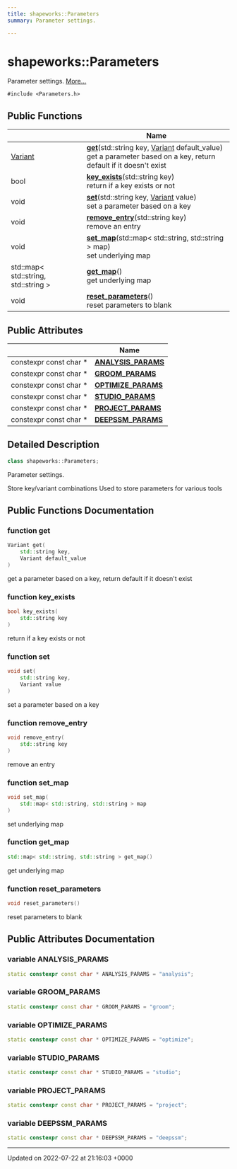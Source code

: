 ```yaml
---
title: shapeworks::Parameters
summary: Parameter settings. 

---
```


# shapeworks::Parameters



Parameter settings.  [More...](#detailed-description)


`#include <Parameters.h>`

## Public Functions

|                | Name           |
| -------------- | -------------- |
| [Variant](../Classes/classshapeworks_1_1Variant.md) | **[get](../Classes/classshapeworks_1_1Parameters.md#function-get)**(std::string key, [Variant](../Classes/classshapeworks_1_1Variant.md) default_value)<br>get a parameter based on a key, return default if it doesn't exist  |
| bool | **[key_exists](../Classes/classshapeworks_1_1Parameters.md#function-key-exists)**(std::string key)<br>return if a key exists or not  |
| void | **[set](../Classes/classshapeworks_1_1Parameters.md#function-set)**(std::string key, [Variant](../Classes/classshapeworks_1_1Variant.md) value)<br>set a parameter based on a key  |
| void | **[remove_entry](../Classes/classshapeworks_1_1Parameters.md#function-remove-entry)**(std::string key)<br>remove an entry  |
| void | **[set_map](../Classes/classshapeworks_1_1Parameters.md#function-set-map)**(std::map< std::string, std::string > map)<br>set underlying map  |
| std::map< std::string, std::string > | **[get_map](../Classes/classshapeworks_1_1Parameters.md#function-get-map)**()<br>get underlying map  |
| void | **[reset_parameters](../Classes/classshapeworks_1_1Parameters.md#function-reset-parameters)**()<br>reset parameters to blank  |

## Public Attributes

|                | Name           |
| -------------- | -------------- |
| constexpr const char * | **[ANALYSIS_PARAMS](../Classes/classshapeworks_1_1Parameters.md#variable-analysis-params)**  |
| constexpr const char * | **[GROOM_PARAMS](../Classes/classshapeworks_1_1Parameters.md#variable-groom-params)**  |
| constexpr const char * | **[OPTIMIZE_PARAMS](../Classes/classshapeworks_1_1Parameters.md#variable-optimize-params)**  |
| constexpr const char * | **[STUDIO_PARAMS](../Classes/classshapeworks_1_1Parameters.md#variable-studio-params)**  |
| constexpr const char * | **[PROJECT_PARAMS](../Classes/classshapeworks_1_1Parameters.md#variable-project-params)**  |
| constexpr const char * | **[DEEPSSM_PARAMS](../Classes/classshapeworks_1_1Parameters.md#variable-deepssm-params)**  |

## Detailed Description

```cpp
class shapeworks::Parameters;
```

Parameter settings. 

Store key/variant combinations Used to store parameters for various tools 

## Public Functions Documentation

### function get

```cpp
Variant get(
    std::string key,
    Variant default_value
)
```

get a parameter based on a key, return default if it doesn't exist 

### function key_exists

```cpp
bool key_exists(
    std::string key
)
```

return if a key exists or not 

### function set

```cpp
void set(
    std::string key,
    Variant value
)
```

set a parameter based on a key 

### function remove_entry

```cpp
void remove_entry(
    std::string key
)
```

remove an entry 

### function set_map

```cpp
void set_map(
    std::map< std::string, std::string > map
)
```

set underlying map 

### function get_map

```cpp
std::map< std::string, std::string > get_map()
```

get underlying map 

### function reset_parameters

```cpp
void reset_parameters()
```

reset parameters to blank 

## Public Attributes Documentation

### variable ANALYSIS_PARAMS

```cpp
static constexpr const char * ANALYSIS_PARAMS = "analysis";
```


### variable GROOM_PARAMS

```cpp
static constexpr const char * GROOM_PARAMS = "groom";
```


### variable OPTIMIZE_PARAMS

```cpp
static constexpr const char * OPTIMIZE_PARAMS = "optimize";
```


### variable STUDIO_PARAMS

```cpp
static constexpr const char * STUDIO_PARAMS = "studio";
```


### variable PROJECT_PARAMS

```cpp
static constexpr const char * PROJECT_PARAMS = "project";
```


### variable DEEPSSM_PARAMS

```cpp
static constexpr const char * DEEPSSM_PARAMS = "deepssm";
```


-------------------------------

Updated on 2022-07-22 at 21:16:03 +0000